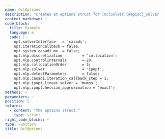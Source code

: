 ```yaml
--- 
name: OclOptions
description: "Creates an options struct for [OclSolver](#apiocl_solver). Check the casadi documentation and the ipopt documentation to see which options are available. These options can be set in 'opt.nlp.ipopt'. The default values are the following:"
content_markdown: ~
code_block:
  title: Example
  language: m
  code: |- 
    opt.solverInterface   = 'casadi';
    opt.iterationCallback = false;
    opt.system_casadi_mx  = false;
    opt.nlp.discretization         = 'collocation';
    opt.nlp.controlIntervals       = 20;
    opt.nlp.collocationOrder       = 3;
    opt.nlp.solver                 = 'ipopt';
    opt.nlp.detectParameters       = false;
    opt.nlp.casadi.iteration_callback_step = 1;
    opt.nlp.ipopt.linear_solver = 'mumps';
    opt.nlp.ipopt.hessian_approximation = 'exact';
methods: ~
parameters: ~
position: 5
returns: 
  - content: "the options struct."
    type: struct
right_code_blocks: ~
type: Function
title: OclOptions
---
```

